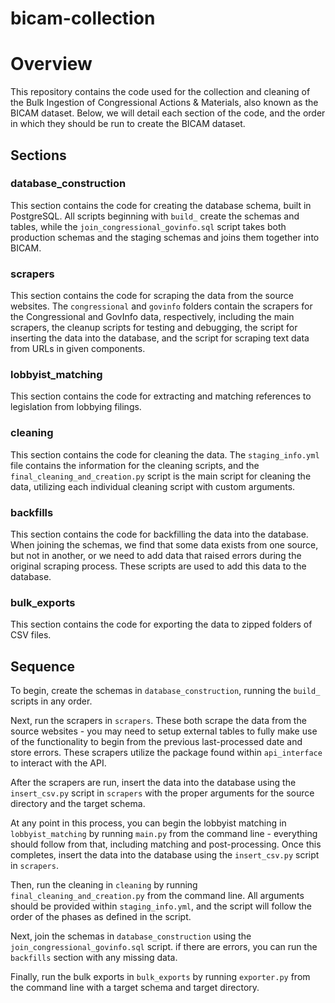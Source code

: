 # bicam-collection

# Overview
This repository contains the code used for the collection and cleaning of the Bulk Ingestion of Congressional Actions & Materials, also known as the BICAM dataset. Below, we will detail each section of the code, and the order in which they should be run to create the BICAM dataset.

## Sections

### database_construction
This section contains the code for creating the database schema, built in PostgreSQL. All scripts beginning with `build_` create the schemas and tables,
while the `join_congressional_govinfo.sql` script takes both production schemas and the staging schemas and joins them together into BICAM.

### scrapers
This section contains the code for scraping the data from the source websites. The `congressional` and `govinfo` folders contain the scrapers for the Congressional and GovInfo data, respectively, including the main scrapers, the cleanup scripts for testing and debugging, the script for inserting the data into the database, and the script for scraping text data from URLs in given components.

### lobbyist_matching
This section contains the code for extracting and matching references to legislation from lobbying filings.

### cleaning
This section contains the code for cleaning the data. The `staging_info.yml` file contains the information for the cleaning scripts, and the `final_cleaning_and_creation.py` script is the main script for cleaning the data, utilizing each individual cleaning script with custom arguments.

### backfills
This section contains the code for backfilling the data into the database. When joining the schemas, we find that some data exists from one source, but not in another, or we need to add data that raised errors during the original scraping process. These scripts are used to add this data to the database.

### bulk_exports
This section contains the code for exporting the data to zipped folders of CSV files.

## Sequence

To begin, create the schemas in `database_construction`, running the `build_` scripts in any order. 

Next, run the scrapers in `scrapers`. These both scrape the data from the source websites - you may need to setup external tables to fully
make use of the functionality to begin from the previous last-processed date and store errors. These scrapers utilize the package found within `api_interface` to interact with the API.

After the scrapers are run, insert the data into the database using the `insert_csv.py` script in `scrapers` with the proper arguments for the
source directory and the target schema.

At any point in this process, you can begin the lobbyist matching in `lobbyist_matching` by running `main.py` from the command line - everything should follow
from that, including matching and post-processing. Once this completes, insert the data into the database using the `insert_csv.py` script in `scrapers`.

Then, run the cleaning in `cleaning` by running `final_cleaning_and_creation.py` from the command line. All arguments should be provided
within `staging_info.yml`, and the script will follow the order of the phases as defined in the script.

Next, join the schemas in `database_construction` using the `join_congressional_govinfo.sql` script. if there are errors, you can run the `backfills` section with any missing data.

Finally, run the bulk exports in `bulk_exports` by running `exporter.py` from the command line with a target schema and target directory.